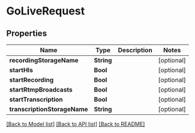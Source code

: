 # GoLiveRequest

## Properties
Name | Type | Description | Notes
------------ | ------------- | ------------- | -------------
**recordingStorageName** | **String** |  | [optional] 
**startHls** | **Bool** |  | [optional] 
**startRecording** | **Bool** |  | [optional] 
**startRtmpBroadcasts** | **Bool** |  | [optional] 
**startTranscription** | **Bool** |  | [optional] 
**transcriptionStorageName** | **String** |  | [optional] 

[[Back to Model list]](../README.md#documentation-for-models) [[Back to API list]](../README.md#documentation-for-api-endpoints) [[Back to README]](../README.md)


